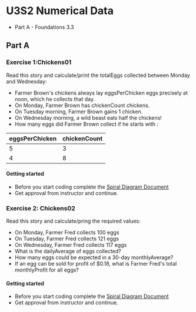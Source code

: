 # U3S2 Numerical Data

* Part A - Foundations 3.3

## Part A

### Exercise 1:Chickens01

Read this story and calculate/print the totalEggs collected between Monday and Wednesday:

* Farmer Brown's chickens always lay eggsPerChicken eggs precisely at noon, which he collects that day.
* On Monday, Farmer Brown has chickenCount chickens.
* On Tuesday morning, Farmer Brown gains 1 chicken.
* On Wednesday morning, a wild beast eats half the chickens!
* How many eggs did Farmer Brown collect if he starts with :

| eggsPerChicken | chickenCount |
| -------------- | ------------ |
| 5 | 3 |
| 4 | 8 | 

#### Getting started

* Before you start coding complete the [Spiral Diagram Document](./documents/Exercise01SPD.docx)
* Get approval from instructor and continue.


### Exercise 2: Chickens02

Read this story and calculate/pring the required values:

* On Monday, Farmer Fred collects 100 eggs
* On Tuesday, Farmer Fred collects 121 eggs
* On Wednesday, Farmer Fred collects 117 eggs
* What is the dailyAverage of eggs collected?
* How many eggs could be expected in a 30-day monthlyAverage?
* If an egg can be sold for profit of $0.18, what is Farmer Fred's total monthlyProfit for all eggs?

#### Getting started

* Before you start coding complete the [Spiral Diagram Document](./documents/Exercise02SPD.docx)
* Get approval from instructor and continue.
